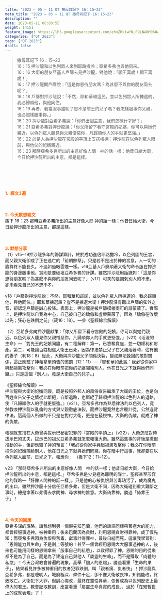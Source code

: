 ```yaml
---
title: "2023 – 05 – 11 QT 撒母耳記下 16：15~23"
meta_title: "2023 – 05 – 11 QT 撒母耳記下 16：15~23"
description: ""
date: 2023-05-11 00:00:55
weight: 14151
feature_image: https://lh3.googleusercontent.com/ehoZRkiwYN_F9LNA8M068AYxt73EavCZno-PD1cJRuf5BbSkQVUWr3gNEbt5kSs28Pb_Elg17kSrtf9ybWvojWoMV6I4tPM3vGRGDq6GkKkPdL2Gut4QAIw4-uykKUAtNiKgQKntvsU=w800
categories: ["QT 2023"]
tags: ["QT 2023"]
draft: false
---
```


<blockquote>撒母耳記下 16：15~23<br />
16：15 押沙龍和以色列眾人來到耶路撒冷；亞希多弗也與他同來。<br />
16：16 大衛的朋友亞基人戶篩去見押沙龍，對他說：「願王萬歲！願王萬歲！」<br />
16：17 押沙龍問戶篩說：「這是你恩待朋友嗎？為甚麼不與你的朋友同去呢？」<br />
16：18 戶篩對押沙龍說：「不然，耶和華和這民，並以色列眾人所揀選的，我必歸順他，與他同住。<br />
16：19 再者，我當服事誰呢？豈不是前王的兒子嗎？我怎樣服事你父親，也必照樣服事你。」<br />
16：20 押沙龍對亞希多弗說：「你們出個主意，我們怎樣行才好？」<br />
16：21 亞希多弗對押沙龍說：「你父所留下看守宮殿的妃嬪，你可以與她們親近。以色列眾人聽見你父親憎惡你，凡歸順你人的手就更堅強。」<br />
16：22 於是人為押沙龍在宮殿的平頂上支搭帳棚；押沙龍在以色列眾人眼前，與他父的妃嬪親近。<br />
16：23 那時亞希多弗所出的主意好像人問　神的話一樣；他昔日給大衛，今日給押沙龍所出的主意，都是這樣。</blockquote><br />
&nbsp;<br />
<br />
&nbsp;<br />
<br />
<span style="color: #ff6600;"><strong>1.  經文3遍</strong></span><br />
<br />
&nbsp;<br />
<br />
<span style="color: #ff6600;"><strong>2. 今天默想經文<br />
</strong></span>撒下 16：23 那時亞希多弗所出的主意好像人問 神的話一樣；他昔日給大衛，今日給押沙龍所出的主意，都是這樣。<br />
<br />
&nbsp;<br />
<br />
<strong><span style="color: #ff6600;">3. 默想分享<br />
</span></strong>（1）v15~19押沙龍多年的籌謀算計，終於成功進佔耶路撒冷，以色列國的王宮，而父親大衛卻成了正在逃亡的「前朝餘孽」。只是若不是出於神的旨意，人一切的籌算終不能長久，不過如過眼雲煙一樣。v16亞基人戶篩順著大衛的命令服在押沙龍的身邊服事他，實則是要破壞亞希多弗的計謀。雖然押沙龍用話諷刺：「這是你恩待朋友嗎？為甚麼不與你的朋友同去呢？」（v17）可笑的是諷刺別人的不忠，卻未看見自己的不忠不孝。<br />
<br />
v18「戶篩對押沙龍說：不然，耶和華和這民，並以色列眾人所揀選的，我必歸順他，與他同住。」耶和華揀選誰？豈不是揀選大衛！押沙龍沒有聽出戶篩的弦外之音，卻認定戶篩是誠心投降。表面上，押沙龍是被戶篩模棱兩可的話蒙蔽了。實際上，是押沙龍以自我為中心，自己被自己的驕傲和虛榮蒙蔽了，因為「驕傲在敗壞以先；狂心在跌倒之前」（箴16：18）。—參《聖經綜合解讀》<br />
<br />
（2）亞希多弗向押沙龍獻策：「你父所留下看守宮殿的妃嬪，你可以與她們親近。以色列眾人聽見你父親憎惡你，凡歸順你人的手就更堅強。」（v21）《活潑的生命》—「對先王的妃嬪同寢，有二種解釋：第一，已篡奪寶座，並一切權利和財產。第二，可能讓百姓相信大衛王已死，因為律法禁止兒子在父親活著時，佔有他的妻子（利18：8）從此，大衛與押沙龍父子關係決裂，變成無法挽回的敵對關係，這正應驗了神藉拿單預告的懲罰（12：11）—『耶和華如此說：我必從你家中興起禍患攻擊你；我必在你眼前把你的妃嬪賜給別人，他在日光之下就與她們同寢。』只是這個『別人』，竟是大衛自己的兒子。」<br />
<br />
《聖經綜合解讀》—<br />
押沙龍與大衛的妃嬪同寢，既是按照外邦人的風俗宣告繼承了大衛的王位，也是向百姓宣告父子之情從此斷絕，自斷退路，也斷絕了歸順押沙龍的以色列人的退路，使『凡歸順你人的手就更堅強。』（v21）。亞希多弗作為熟悉律法的以色列人，竟然教唆押沙龍以亂倫的方式與父親徹底決裂，而押沙龍竟然也言聽計從，公然違背律法。這兩個人所做的不只是在對付大衛，更是在藐視神。大衛的仇敵，就成了神的仇敵。<br />
<br />
帳棚就支搭在大衛曾與拔示巴秘密犯罪的『宮殿的平頂上」（v22），大衛怎麼對待拔示巴的丈夫，拔示巴的祖父亞希多弗就怎麼報復大衛。雖然這些事的背後是撒但推動的手，但卻應驗了神的預言：「我必從你家中興起禍患攻擊你；我必在你眼前把你的妃嬪賜給別人，他在日光之下就與她們同寢。你在暗中行這事，我卻要在以色列眾人面前，日光之下，報應你」 （撒下12：11~12）。<br />
<br />
v23 「那時亞希多弗所出的主意好像人問　神的話一樣；他昔日給大衛，今日給押沙龍所出的主意，都是這樣。」亞希多弗是少見極為聰明的謀士，聖經甚至形容他的謀略—「好像人問神的話一樣」。只是他的心被仇恨與苦毒玷污了，成為魔鬼的出口。雖然押沙龍十分信任亞希多弗，但是大衛不同，因為大衛碰到重大難斷之事時，總是拿著以弗得去求問神、尋求神的旨意。大衛倚靠神，勝過「倚靠王子」！<br />
<br />
&nbsp;<br />
<br />
<strong style="font-size: inherit;"><span style="color: #ff6600;">4. 今天的回應<br />
</span></strong>亞希多謀的謀略，讓我想到另一個假先知巴蘭，他們的話語同樣帶著極大的能力，都曾經服事過神，被神重用；後來巴蘭因為貪財，利用恩賜貪財得罪神，成了假先知；而亞希多弗因為仇恨與苦毒，獻毒計得罪神，最後自縊而死。這讓我學習到：「恩賜能力與生命」不是劃上等號的！甚至一個曾經用恩賜大大服事過神的人，後來也可能用同樣的恩賜拿來「服事自己的私慾」，以致得罪了神。恩賜的目的從來都不是為了自己，而是為了建造自己與他人「屬靈的生命」，而不是賺取「肉體的私慾」！今天台灣教會普遍的現象，高舉「個人的恩賜」，勝過看重「生命的果子」，結果看見許多被神重用的牧者犯罪跌倒，叫「親者痛、仇者快」！押沙龍與亞希多弗，都是聰明人，城府極深、條件十足，卻不像大衛敬畏神，知錯能改，終致敗亡。大衛犯下大罪，但誠心悔改，最終在靈性昇華，依舊成為以色列歷史上最偉大的君王。教會記取教訓，應當看重「屬靈生命真實的成長」，過於「在短暫世上的成就表現」了！
        